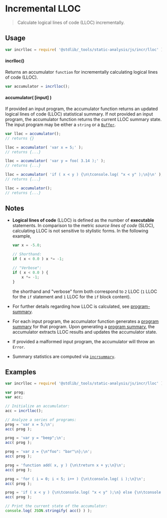# Incremental LLOC

> Calculate logical lines of code (LLOC) incrementally.

<!-- Section to include introductory text. Make sure to keep an empty line after the intro `section` element and another before the `/section` close. -->

<section class="intro">

</section>

<!-- /.intro -->

<!-- Package usage documentation. -->

<section class="usage">

## Usage

```javascript
var incrlloc = require( '@stdlib/_tools/static-analysis/js/incr/lloc' );
```

#### incrlloc()

Returns an accumulator `function` for incrementally calculating logical lines of code (LLOC).

```javascript
var accumulator = incrlloc();
```

#### accumulator( \[input] )

If provided an input program, the accumulator function returns an updated logical lines of code (LLOC) statistical summary. If not provided an input program, the accumulator function returns the current LLOC summary state. The input program may be either a `string` or a [`Buffer`][@stdlib/buffer/ctor].

```javascript
var lloc = accumulator();
// returns {}

lloc = accumulator( 'var x = 5;' );
// returns {...}

lloc = accumulator( 'var y = foo( 3.14 );' );
// returns {...}

lloc = accumulator( 'if ( x < y ) {\n\tconsole.log( "x < y" );\n}\n' );
// returns {...}

lloc = accumulator();
// returns {...}
```

</section>

<!-- /.usage -->

<!-- Package usage notes. Make sure to keep an empty line after the `section` element and another before the `/section` close. -->

<section class="notes">

## Notes

-   **Logical lines of code** (LLOC) is defined as the number of **executable** statements. In comparison to the metric _source lines of code_ (SLOC), calculating LLOC is not sensitive to stylistic forms. In the following example,

    <!-- eslint-disable curly -->

    ```javascript
    var x = -5.0;

    // Shorthand:
    if ( x < 0.0 ) x *= -1;

    // "Verbose":
    if ( x < 0.0 ) {
        x *= -1;
    }
    ```

    the shorthand and "verbose" form both correspond to `2` LLOC (`1` LLOC for the `if` statement and `1` LLOC for the `if` block content).

-   For further details regarding how LLOC is calculated, see [program-summary][@stdlib/_tools/static-analysis/js/program-summary].

-   For each input program, the accumulator function generates a [program summary][@stdlib/_tools/static-analysis/js/program-summary] for that program. Upon generating a [program summary][@stdlib/_tools/static-analysis/js/program-summary], the accumulator extracts LLOC results and updates the accumulator state.

-   If provided a malformed input program, the accumulator will throw an `Error`.

-   Summary statistics are computed via [`incrsummary`][@stdlib/math/stats/incr/summary].

</section>

<!-- /.notes -->

<!-- Package usage examples. -->

<section class="examples">

## Examples

```javascript
var incrlloc = require( '@stdlib/_tools/static-analysis/js/incr/lloc' );

var prog;
var acc;

// Initialize an accumulator:
acc = incrlloc();

// Analyze a series of programs:
prog = 'var x = 5;\n';
acc( prog );

prog = 'var y = "beep";\n';
acc( prog );

prog = 'var z = {\n"foo": "bar"\n};\n';
acc( prog );

prog = 'function add( x, y ) {\n\treturn x + y;\n}\n';
acc( prog );

prog = 'for ( i = 0; i < 5; i++ ) {\n\tconsole.log( i );\n}\n';
acc( prog );

prog = 'if ( x < y ) {\n\tconsole.log( "x < y" );\n} else {\n\tconsole.log( "x >= y" );\n}\n';
acc( prog );

// Print the current state of the accumulator:
console.log( JSON.stringify( acc() ) );
```

</section>

<!-- /.examples -->

<!-- Section to include cited references. If references are included, add a horizontal rule *before* the section. Make sure to keep an empty line after the `section` element and another before the `/section` close. -->

<section class="references">

</section>

<!-- /.references -->

<!-- Section for all links. Make sure to keep an empty line after the `section` element and another before the `/section` close. -->

<section class="links">

[@stdlib/buffer/ctor]: https://github.com/stdlib-js/stdlib

[@stdlib/_tools/static-analysis/js/program-summary]: https://github.com/stdlib-js/stdlib

[@stdlib/math/stats/incr/summary]: https://github.com/stdlib-js/stdlib

</section>

<!-- /.links -->
